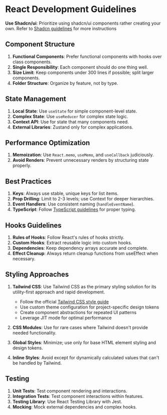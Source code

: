 # React Development Guidelines

**Use Shadcn/ui**: Prioritize using shadcn/ui components rather creating your own. Refer to [Shadcn guidelines](./shadcn-guidelines.md) for more instructions

## Component Structure

1. **Functional Components**: Prefer functional components with hooks over class components.
2. **Single Responsibility**: Each component should do one thing well.
3. **Size Limit**: Keep components under 300 lines if possible; split larger components.
4. **Folder Structure**: Organize by feature, not by type.

## State Management

1. **Local State**: Use `useState` for simple component-level state.
2. **Complex State**: Use `useReducer` for complex state logic.
3. **Context API**: Use for state that many components need.
4. **External Libraries**: Zustand only for complex applications.

## Performance Optimization

1. **Memoization**: Use `React.memo`, `useMemo`, and `useCallback` judiciously.
2. **Avoid Renders**: Prevent unnecessary renders by structuring state properly.

## Best Practices

1. **Keys**: Always use stable, unique keys for list items.
2. **Prop Drilling**: Limit to 2-3 levels; use Context for deeper hierarchies.
3. **Event Handlers**: Use consistent naming (`handleEventName`).
4. **TypeScript**: Follow [TypeScript guidelines](./typescript-guidelines.md) for proper typing.

## Hooks Guidelines

1. **Rules of Hooks**: Follow React's rules of hooks strictly.
2. **Custom Hooks**: Extract reusable logic into custom hooks.
3. **Dependencies**: Keep dependency arrays accurate and complete.
4. **Effect Cleanup**: Always return cleanup functions from useEffect when necessary.

## Styling Approaches

1. **Tailwind CSS**: Use Tailwind CSS as the primary styling solution for its utility-first approach and rapid development.

   - Follow the official [Tailwind CSS style guide](https://tailwindcss.com/docs)
   - Use custom theme configuration for project-specific design tokens
   - Create component abstractions for repeated UI patterns
   - Leverage JIT mode for optimal performance

2. **CSS Modules**: Use for rare cases where Tailwind doesn't provide needed functionality.

3. **Global Styles**: Minimize; use only for base HTML element styling and design tokens.

4. **Inline Styles**: Avoid except for dynamically calculated values that can't be handled by Tailwind.

## Testing

1. **Unit Tests**: Test component rendering and interactions.
2. **Integration Tests**: Test component interactions within features.
3. **Testing Library**: Use React Testing Library with Jest.
4. **Mocking**: Mock external dependencies and complex hooks.

